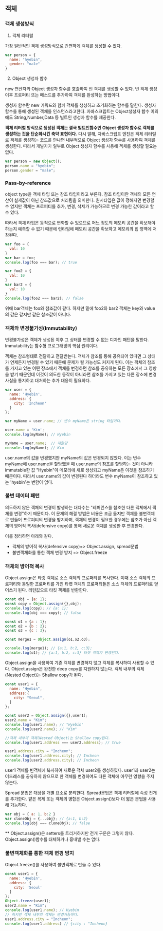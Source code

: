 ## 객체 
### 객체 생성방식 
1. 객체 리터럴 

가장 일반적인 객체 생성방식으로 간편하게 객체를 생성할 수 있다.
```jsx
var person = {
  name: "hyebin",
  gender: "male"
}
```
2. Object 생성자 함수

new 연산자와 Object 생성자 함수를 호출하여 빈 객체를 생성할 수 있다. 빈 객체 생성 이후 프로퍼티 또는 메소드를 추가하여 객체를 완성하는 방법이다.

생성자 함수란 new 키워드와 함께 객체를 생성하고 초기화하는 함수를 말한다. 생성자 함수를 통해 생성된 객체를 인스턴스라고한다. 자바스크립트는 Object생성자 함수 이외에도 String,Number,Data 등 빌트인 생성자 함수를 제공한다.

**객체 리터럴 방식으로 생성된 객체는 결국 빌트인함수인 Object 생성자 함수로 객체를 생성하는 것을 단순화시킨 축약 표현이다.** 다시 말해, 자바스크립트 엔진은 객체 리터럴로 객체를 생성하는 코드를 만나면 내부적으로 Object 생성자 함수를 사용하여 객체를 생성한다. 따라서 개발자가 일부로 Object 생성자 함수를 사용해 겍체를 생성할 필요는 없다.
```jsx
var person = new Object();
person.name = "hyebin";
person.gender = "male";
```
### Pass-by-reference
object type을 객체 타입 또는 참조 타입이라고 부른다. 참조 타입이란 객체의 모든 연산이 실제값이 아닌 참조값으로 처리됨을 의미한다. 원시타입은 값이 정해지면 변경할 수 없지만 객체는 프로퍼티를 추가, 변경, 삭제가 가능하므로 변경 가능한 값이라고 할 수 있다.

따라서 객체 타입은 동적으로 변화할 수 있으므로 어느 정도의 메모리 공간을 확보해야 하는지 예측할 수 없기 때문에 런타임에 메모리 공간을 확보하고 메모리의 힙 영역에 저장된다.
```jsx
var foo = {
  val: 10
}
var bar = foo;
console.log(foo === bar); // true

var foo2 = {
  val: 10
}
var bar2 = {
  val: 10
}
console.log(foo2 === bar2); // false 
```

위에 bar객체는 foo와 참조값이 같다. 하지만 밑에 foo2와 bar2 객체는 key와 value의 값은 같지만 같은 참조값이 아니다.

### 객체와 변경불가성(Immutability)
변경불가성은 객체가 생성된 이후 그 상태를 변경할 수 없는 디자인 패턴을 말한다. Immutability는 함수형 프로그래밍의 핵심 원리이다.

객체는 참조형태로 전달하고 전달받는다. 객체가 참조를 통해 공유되어 있따면 그 상태가 언제든지 변경될 수 있기 때문에 문제가 될 가능성도 커지게 된다. 이는 객체의 참조를 가지고 있는 어떤 장소에서 객체를 변경하면 참조를 공유하는 모든 장소에서 그 영향을 받기 때문인데 이것이 의도한 동작이 아니라면 참조를 가지고 있는 다른 장소에 변경 사실을 통지하고 대처하는 추가 대응이 필요하다.
```jsx
var user = {
  name: 'Hyebin',
  address: {
    city: 'Incheon'
  }
};

var myName = user.name; // 변수 myName은 string 타입이다.

user.name = 'Kim';
console.log(myName); // Hyebin

myName = user.name;  // 재할당
console.log(myName); // Kim
```
user.name의 값을 변경했지만 myName의 값은 변경되지 않았다. 이는 변수 myName에 user.name을 할당했을 때 user.name의 참조를 할당하는 것이 아니라 immutable한 값 "Hyebin"이 메모리에 새로 생성되고 myName은 이것을 참조하기 때문이다. 따라서 user.name의 값이 변경된다 하더라도 변수 myName이 참조하고 있는 'hyebin'는 변함이 없다.

### 불변 데이터 패턴
의도하지 않은 객체의 변경이 발생하는 대다수는 "레퍼런스를 참조한 다른 객체에서 객체를 변경"하기 때문이다. 이 문제의 해결 방법은 비용은 조금 들지만 객체를 불변객체로 만들어 프로퍼티의 변경을 방지하며, 객체의 변경이 필요한 경우에는 참조가 아닌 객체의 방어적 복사(defensive copy)를 통해 새로운 객체를 생성한 후 변경한다.

이를 정리하면 아래와 같다.

- 객체의 방어적 복사(defensive copy)=> Object.assign, spread문법
- 불변객체화를 통한 객체 변경 방지 => Object.freeze 

### 객체의 방어적 복사
Object.assign은 타킷 객체로 소스 객체의 프로퍼티를 복사한다. 이때 소스 객체의 프로퍼티와 동일한 프로퍼티를 가진 타켓 객체의 프로퍼티들은 소스 객체의 프로퍼티로 덮어쓰기 된다. 리턴값으로 타킷 객체를 반환한다. 
```jsx
const obj = {a: 1};
const copy = Object.assign({},obj);
console.log(copy); // {a: 1};
console.log(obj === copy); // false

const o1 = {a : 1};
const o2 = {b : 2};
const o3 = {c : 3};

const merge1 = Object.assign(o1,o2,o3);

console.log(merge1); // {a:1, b:2, c:3};
console.log(o1); // {a:1, b:2, c:3} 타겟 객체가 변경된다.
```
Object.assign을 사용하여 기존 객체를 변경하지 않고 객체를 복사하여 사용할 수 있다. Object.assign은 완전한 deep copy를 지원하지 않는다. 객체 내부의 객체(Nested Object)는 Shallow copy가 된다.
```jsx
const user1 = {
  name: "Hyebin",
  address:{
    city: "Seoul",
  }
};

const user2 = Object.assign({},user1);
user2.name = "Kim";
console.log(user1.name); // "Hyebin"
console.log(user2.name); // "Kim"

//객체 내부의 객체(Nested Object)는 Shallow copy된다.
console.log(user1.address === user2.address); // true

user1.address.city = "Incheon";
console.log(user1.address.city); // Incheon
console.log(user2.address.city); // Incheon
```
user1 객체를 빈객체에 복사하여 새로운 객체 user2를 생성하였다. user1과 user2는 어드레스를 공유하지 않으므로 한 객체를 변경하여도 다른 객체에 아무런 영향을 주지 않는다.

Spread 문법은 대상을 개별 요소로 분리한다. Spread문법은 객체 리터럴에 속성 전개를 추가한다. 얕은 복제 또는 객체의 병합은 Object.assign()보다 더 짧은 문법을 사용해 가능하다.
```jsx
var obj = { a: 1, b:2 }
var cloneObj = {...obj}; // {a:1, b:2}
console.log(obj === cloneObj); // false
```
** Object.assign()은 setters를 트리거하지만 전개 구문은 그렇지 않다. Object.assign()함수를 대체하거나 흉내낼 수는 없다.

### 불변객체화를 통한 객체 변경 방지
Object.freeze()를 사용하여 불변객체로 만들 수 있다.
```jsx
const user1 = {
  name: 'Hyebin',
  address: {
    city: 'Seoul'
  }
};
Object.freeze(user1);
user2.name = "Kim";
console.log(user1.name); // Hyebin
// 하지만 객체 내부의 객체는 변경가능하다.
user1.address.city = "Incheon";
console.log(user1.address) // {city : "Incheon}
```

